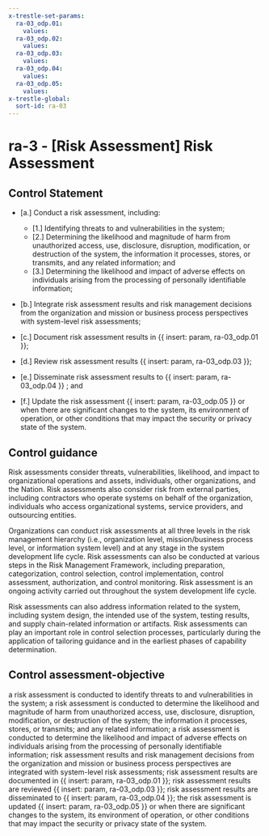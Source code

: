 ```yaml
---
x-trestle-set-params:
  ra-03_odp.01:
    values:
  ra-03_odp.02:
    values:
  ra-03_odp.03:
    values:
  ra-03_odp.04:
    values:
  ra-03_odp.05:
    values:
x-trestle-global:
  sort-id: ra-03
---
```


# ra-3 - \[Risk Assessment\] Risk Assessment

## Control Statement

- \[a.\] Conduct a risk assessment, including:

  - \[1.\] Identifying threats to and vulnerabilities in the system;
  - \[2.\] Determining the likelihood and magnitude of harm from unauthorized access, use, disclosure, disruption, modification, or destruction of the system, the information it processes, stores, or transmits, and any related information; and
  - \[3.\] Determining the likelihood and impact of adverse effects on individuals arising from the processing of personally identifiable information;

- \[b.\] Integrate risk assessment results and risk management decisions from the organization and mission or business process perspectives with system-level risk assessments;

- \[c.\] Document risk assessment results in {{ insert: param, ra-03_odp.01 }};

- \[d.\] Review risk assessment results {{ insert: param, ra-03_odp.03 }};

- \[e.\] Disseminate risk assessment results to {{ insert: param, ra-03_odp.04 }} ; and

- \[f.\] Update the risk assessment {{ insert: param, ra-03_odp.05 }} or when there are significant changes to the system, its environment of operation, or other conditions that may impact the security or privacy state of the system.

## Control guidance

Risk assessments consider threats, vulnerabilities, likelihood, and impact to organizational operations and assets, individuals, other organizations, and the Nation. Risk assessments also consider risk from external parties, including contractors who operate systems on behalf of the organization, individuals who access organizational systems, service providers, and outsourcing entities.

Organizations can conduct risk assessments at all three levels in the risk management hierarchy (i.e., organization level, mission/business process level, or information system level) and at any stage in the system development life cycle. Risk assessments can also be conducted at various steps in the Risk Management Framework, including preparation, categorization, control selection, control implementation, control assessment, authorization, and control monitoring. Risk assessment is an ongoing activity carried out throughout the system development life cycle.

Risk assessments can also address information related to the system, including system design, the intended use of the system, testing results, and supply chain-related information or artifacts. Risk assessments can play an important role in control selection processes, particularly during the application of tailoring guidance and in the earliest phases of capability determination.

## Control assessment-objective

a risk assessment is conducted to identify threats to and vulnerabilities in the system;
a risk assessment is conducted to determine the likelihood and magnitude of harm from unauthorized access, use, disclosure, disruption, modification, or destruction of the system; the information it processes, stores, or transmits; and any related information;
a risk assessment is conducted to determine the likelihood and impact of adverse effects on individuals arising from the processing of personally identifiable information;
risk assessment results and risk management decisions from the organization and mission or business process perspectives are integrated with system-level risk assessments;
risk assessment results are documented in {{ insert: param, ra-03_odp.01 }};
risk assessment results are reviewed {{ insert: param, ra-03_odp.03 }};
risk assessment results are disseminated to {{ insert: param, ra-03_odp.04 }};
the risk assessment is updated {{ insert: param, ra-03_odp.05 }} or when there are significant changes to the system, its environment of operation, or other conditions that may impact the security or privacy state of the system.
